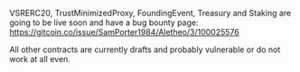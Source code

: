 VSRERC20, TrustMinimizedProxy, FoundingEvent, Treasury and Staking are going to be live soon and have a bug bounty page: https://gitcoin.co/issue/SamPorter1984/Aletheo/3/100025576 

All other contracts are currently drafts and probably vulnerable or do not work at all even.
